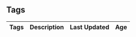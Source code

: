 ## Tags

<table id= "tags-table">
  <thead>
    <th style="white-space:nowrap;">Tags</th>
    <th style="white-space:nowrap;">Description</th>
    <th style="white-space:nowrap;">Last Updated</th>
    <th style="white-space:nowrap;">Age</th>
  </thead>
  <tbody>
  </tbody>
</table>
